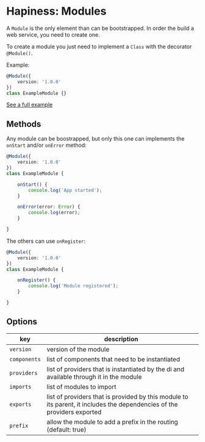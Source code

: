 # Hapiness: Modules

A `Module` is the only element than can be bootstrapped. In order the build a web service, you need to create one.

To create a module you just need to implement a `Class` with the decorator `@Module()`.

Example:
```typescript
@Module({
    version: '1.0.0'
})
class ExampleModule {}
```
[See a full example](../examples/basic.ts)

## Methods
Any module can be boostrapped, but only this one can implements the `onStart` and/or `onError` method:

```typescript
@Module({
    version: '1.0.0'
})
class ExampleModule {

    onStart() {
        console.log('App started');
    }

    onError(error: Error) {
        console.log(error);
    }

}
```

The others can use `onRegister`:

```typescript
@Module({
    version: '1.0.0'
})
class ExampleModule {

    onRegister() {
        console.log('Module registered');
    }

}
```

## Options

key | description
--- | ---
`version` | version of the module
`components` | list of components that need to be instantiated
`providers` | list of providers that is instantiated by the di and available through it in the module
`imports` | list of modules to import
`exports` | list of providers that is provided by this module to its parent, it includes the dependencies of the providers exported
`prefix` | allow the module to add a prefix in the routing (default: true)